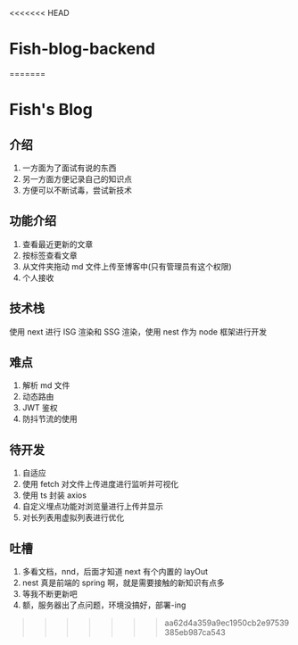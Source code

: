 <<<<<<< HEAD
# Fish-blog-backend
=======
# Fish's Blog

## 介绍

1. 一方面为了面试有说的东西
2. 另一方面方便记录自己的知识点
3. 方便可以不断试毒，尝试新技术

## 功能介绍

1. 查看最近更新的文章
2. 按标签查看文章
3. 从文件夹拖动 md 文件上传至博客中(只有管理员有这个权限)
4. 个人接收

## 技术栈

使用 next 进行 ISG 渲染和 SSG 渲染，使用 nest 作为 node 框架进行开发

## 难点

1. 解析 md 文件
2. 动态路由
3. JWT 鉴权
4. 防抖节流的使用

## 待开发

1. 自适应
2. 使用 fetch 对文件上传进度进行监听并可视化
3. 使用 ts 封装 axios
4. 自定义埋点功能对浏览量进行上传并显示
5. 对长列表用虚拟列表进行优化

## 吐槽

1. 多看文档，nnd，后面才知道 next 有个内置的 layOut
2. nest 真是前端的 spring 啊，就是需要接触的新知识有点多
3. 等我不断更新吧
4. 额，服务器出了点问题，环境没搞好，部署-ing
>>>>>>> aa62d4a359a9ec1950cb2e97539385eb987ca543
